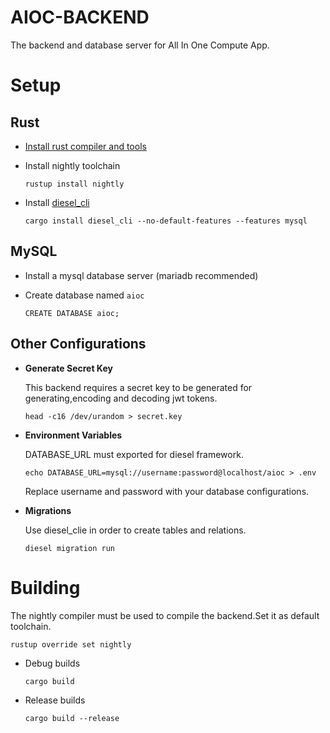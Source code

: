 # AIOC-BACKEND

The backend and database server for All In One Compute App.

# Setup
## Rust
* [Install rust compiler and tools](https://www.rust-lang.org/tools/install)
* Install nightly toolchain
        
  `rustup install nightly`

* Install [diesel_cli](http://diesel.rs/guides/getting-started/)
   
  `cargo install diesel_cli --no-default-features --features mysql`

## MySQL
* Install a mysql database server (mariadb recommended)
* Create database named `aioc`
    
   `CREATE DATABASE aioc;`

## Other Configurations
* **Generate Secret Key** 

  This backend requires a secret key to be generated for generating,encoding and decoding jwt tokens.
        
  `head -c16 /dev/urandom > secret.key`
* **Environment Variables**

  DATABASE_URL must exported for diesel framework.

  `echo DATABASE_URL=mysql://username:password@localhost/aioc > .env`

  Replace username and password with your database configurations.
* **Migrations**
        
  Use diesel_clie in order to create tables and relations.

  `diesel migration run`
         
# Building

  The nightly compiler must be used to compile the backend.Set it as default toolchain.

  `rustup override set nightly` 

* Debug builds

  `cargo build`
* Release builds

  `cargo build --release`

